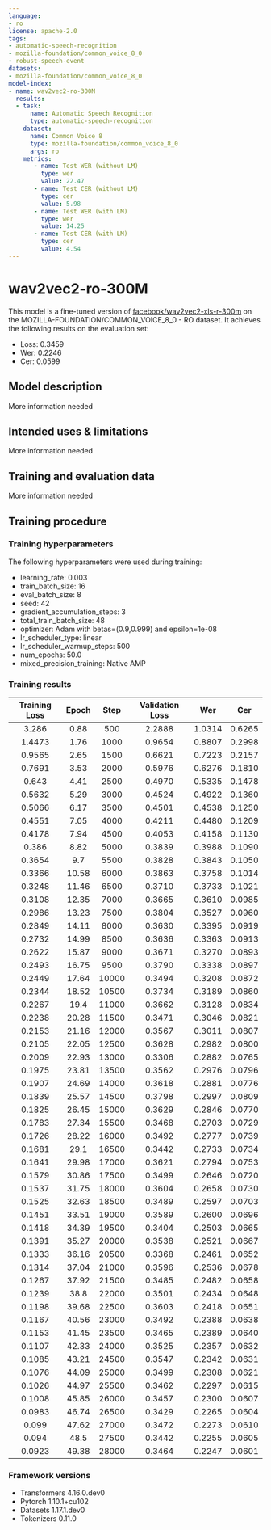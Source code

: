 ```yaml
---
language:
- ro
license: apache-2.0
tags:
- automatic-speech-recognition
- mozilla-foundation/common_voice_8_0
- robust-speech-event
datasets:
- mozilla-foundation/common_voice_8_0
model-index:
- name: wav2vec2-ro-300M
  results:
  - task: 
      name: Automatic Speech Recognition 
      type: automatic-speech-recognition
    dataset:
      name: Common Voice 8
      type: mozilla-foundation/common_voice_8_0
      args: ro
    metrics:
       - name: Test WER (without LM)
         type: wer
         value: 22.47
       - name: Test CER (without LM)
         type: cer
         value: 5.98
       - name: Test WER (with LM)
         type: wer
         value: 14.25
       - name: Test CER (with LM)
         type: cer
         value: 4.54
---
```


<!-- This model card has been generated automatically according to the information the Trainer had access to. You
should probably proofread and complete it, then remove this comment. -->

# wav2vec2-ro-300M

This model is a fine-tuned version of [facebook/wav2vec2-xls-r-300m](https://huggingface.co/facebook/wav2vec2-xls-r-300m) on the MOZILLA-FOUNDATION/COMMON_VOICE_8_0 - RO dataset.
It achieves the following results on the evaluation set:
- Loss: 0.3459
- Wer: 0.2246
- Cer: 0.0599

## Model description

More information needed

## Intended uses & limitations

More information needed

## Training and evaluation data

More information needed

## Training procedure

### Training hyperparameters

The following hyperparameters were used during training:
- learning_rate: 0.003
- train_batch_size: 16
- eval_batch_size: 8
- seed: 42
- gradient_accumulation_steps: 3
- total_train_batch_size: 48
- optimizer: Adam with betas=(0.9,0.999) and epsilon=1e-08
- lr_scheduler_type: linear
- lr_scheduler_warmup_steps: 500
- num_epochs: 50.0
- mixed_precision_training: Native AMP

### Training results

| Training Loss | Epoch | Step  | Validation Loss | Wer    | Cer    |
|:-------------:|:-----:|:-----:|:---------------:|:------:|:------:|
| 3.286         | 0.88  | 500   | 2.2888          | 1.0314 | 0.6265 |
| 1.4473        | 1.76  | 1000  | 0.9654          | 0.8807 | 0.2998 |
| 0.9565        | 2.65  | 1500  | 0.6621          | 0.7223 | 0.2157 |
| 0.7691        | 3.53  | 2000  | 0.5976          | 0.6276 | 0.1810 |
| 0.643         | 4.41  | 2500  | 0.4970          | 0.5335 | 0.1478 |
| 0.5632        | 5.29  | 3000  | 0.4524          | 0.4922 | 0.1360 |
| 0.5066        | 6.17  | 3500  | 0.4501          | 0.4538 | 0.1250 |
| 0.4551        | 7.05  | 4000  | 0.4211          | 0.4480 | 0.1209 |
| 0.4178        | 7.94  | 4500  | 0.4053          | 0.4158 | 0.1130 |
| 0.386         | 8.82  | 5000  | 0.3839          | 0.3988 | 0.1090 |
| 0.3654        | 9.7   | 5500  | 0.3828          | 0.3843 | 0.1050 |
| 0.3366        | 10.58 | 6000  | 0.3863          | 0.3758 | 0.1014 |
| 0.3248        | 11.46 | 6500  | 0.3710          | 0.3733 | 0.1021 |
| 0.3108        | 12.35 | 7000  | 0.3665          | 0.3610 | 0.0985 |
| 0.2986        | 13.23 | 7500  | 0.3804          | 0.3527 | 0.0960 |
| 0.2849        | 14.11 | 8000  | 0.3630          | 0.3395 | 0.0919 |
| 0.2732        | 14.99 | 8500  | 0.3636          | 0.3363 | 0.0913 |
| 0.2622        | 15.87 | 9000  | 0.3671          | 0.3270 | 0.0893 |
| 0.2493        | 16.75 | 9500  | 0.3790          | 0.3338 | 0.0897 |
| 0.2449        | 17.64 | 10000 | 0.3494          | 0.3208 | 0.0872 |
| 0.2344        | 18.52 | 10500 | 0.3734          | 0.3189 | 0.0860 |
| 0.2267        | 19.4  | 11000 | 0.3662          | 0.3128 | 0.0834 |
| 0.2238        | 20.28 | 11500 | 0.3471          | 0.3046 | 0.0821 |
| 0.2153        | 21.16 | 12000 | 0.3567          | 0.3011 | 0.0807 |
| 0.2105        | 22.05 | 12500 | 0.3628          | 0.2982 | 0.0800 |
| 0.2009        | 22.93 | 13000 | 0.3306          | 0.2882 | 0.0765 |
| 0.1975        | 23.81 | 13500 | 0.3562          | 0.2976 | 0.0796 |
| 0.1907        | 24.69 | 14000 | 0.3618          | 0.2881 | 0.0776 |
| 0.1839        | 25.57 | 14500 | 0.3798          | 0.2997 | 0.0809 |
| 0.1825        | 26.45 | 15000 | 0.3629          | 0.2846 | 0.0770 |
| 0.1783        | 27.34 | 15500 | 0.3468          | 0.2703 | 0.0729 |
| 0.1726        | 28.22 | 16000 | 0.3492          | 0.2777 | 0.0739 |
| 0.1681        | 29.1  | 16500 | 0.3442          | 0.2733 | 0.0734 |
| 0.1641        | 29.98 | 17000 | 0.3621          | 0.2794 | 0.0753 |
| 0.1579        | 30.86 | 17500 | 0.3499          | 0.2646 | 0.0720 |
| 0.1537        | 31.75 | 18000 | 0.3604          | 0.2658 | 0.0730 |
| 0.1525        | 32.63 | 18500 | 0.3489          | 0.2597 | 0.0703 |
| 0.1451        | 33.51 | 19000 | 0.3589          | 0.2600 | 0.0696 |
| 0.1418        | 34.39 | 19500 | 0.3404          | 0.2503 | 0.0665 |
| 0.1391        | 35.27 | 20000 | 0.3538          | 0.2521 | 0.0667 |
| 0.1333        | 36.16 | 20500 | 0.3368          | 0.2461 | 0.0652 |
| 0.1314        | 37.04 | 21000 | 0.3596          | 0.2536 | 0.0678 |
| 0.1267        | 37.92 | 21500 | 0.3485          | 0.2482 | 0.0658 |
| 0.1239        | 38.8  | 22000 | 0.3501          | 0.2434 | 0.0648 |
| 0.1198        | 39.68 | 22500 | 0.3603          | 0.2418 | 0.0651 |
| 0.1167        | 40.56 | 23000 | 0.3492          | 0.2388 | 0.0638 |
| 0.1153        | 41.45 | 23500 | 0.3465          | 0.2389 | 0.0640 |
| 0.1107        | 42.33 | 24000 | 0.3525          | 0.2357 | 0.0632 |
| 0.1085        | 43.21 | 24500 | 0.3547          | 0.2342 | 0.0631 |
| 0.1076        | 44.09 | 25000 | 0.3499          | 0.2308 | 0.0621 |
| 0.1026        | 44.97 | 25500 | 0.3462          | 0.2297 | 0.0615 |
| 0.1008        | 45.85 | 26000 | 0.3457          | 0.2300 | 0.0607 |
| 0.0983        | 46.74 | 26500 | 0.3429          | 0.2265 | 0.0604 |
| 0.099         | 47.62 | 27000 | 0.3472          | 0.2273 | 0.0610 |
| 0.094         | 48.5  | 27500 | 0.3442          | 0.2255 | 0.0605 |
| 0.0923        | 49.38 | 28000 | 0.3464          | 0.2247 | 0.0601 |


### Framework versions

- Transformers 4.16.0.dev0
- Pytorch 1.10.1+cu102
- Datasets 1.17.1.dev0
- Tokenizers 0.11.0
